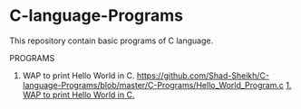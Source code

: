 # C-language-Programs
This repository contain basic programs of C language.

PROGRAMS

1. WAP to print Hello World in C. 
https://github.com/Shad-Sheikh/C-language-Programs/blob/master/C-Programs/Hello_World_Program.c
[1. WAP to print Hello World in C.](https://github.com/Shad-Sheikh/C-language-Programs/blob/master/C-Programs/Hello_World_Program.c)
